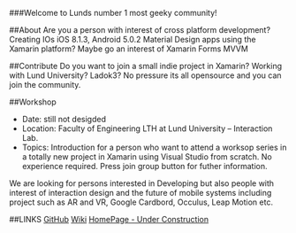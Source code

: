 

###Welcome to Lunds number 1 most geeky community!

##About
Are you a person with interest of cross platform development? Creating IOs iOS 8.1.3, Android 5.0.2 Material Design apps using the Xamarin platform? Maybe go an interest of Xamarin Forms MVVM

##Contribute
Do you want to join a small indie project in Xamarin? Working with Lund University? Ladok3? No pressure its all opensource and you can join the community. 

##Workshop


* Date: still not desigded
* Location: Faculty of Engineering LTH at Lund University – Interaction Lab.
* Topics: Introduction for a person who want to attend a worksop series in a totally new project in Xamarin using Visual Studio from scratch. No experience required. Press join group button for futher information.

We are looking for persons interested in Developing but also people with interest of interaction design and the future of mobile systems including project such as AR and VR, Google Cardbord, Occulus, Leap Motion etc.

##LINKS
[GitHub](https://github.com/eapelgren/xEmil)
[Wiki](https://github.com/eapelgren/xEmil/wiki)
[HomePage - Under Construction](http://xemil.se)
